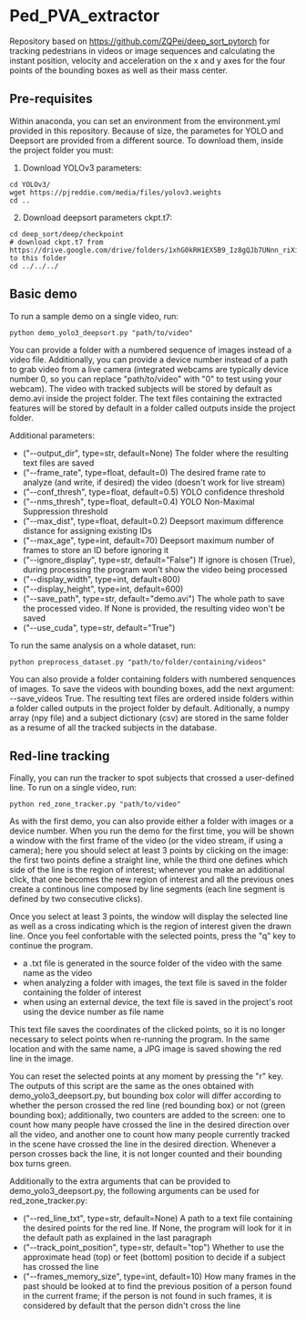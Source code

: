 # Ped_PVA_extractor

Repository based on https://github.com/ZQPei/deep_sort_pytorch for tracking pedestrians in videos or image sequences and calculating the instant position, velocity and acceleration on the x and y axes for the four points of the bounding boxes as well as their mass center.

## Pre-requisites
Within anaconda, you can set an environment from the environment.yml provided in this repository. Because of size, the parametes for YOLO and Deepsort are provided from a different source. To download them, inside the project folder you must:

1. Download YOLOv3 parameters:
```
cd YOLOv3/
wget https://pjreddie.com/media/files/yolov3.weights
cd ..
```

2. Download deepsort parameters ckpt.t7:
```
cd deep_sort/deep/checkpoint
# download ckpt.t7 from 
https://drive.google.com/drive/folders/1xhG0kRH1EX5B9_Iz8gQJb7UNnn_riXi6 to this folder
cd ../../../
```  

## Basic demo
To run a sample demo on a single video, run: 
```
python demo_yolo3_deepsort.py "path/to/video"
```
You can provide a folder with a numbered sequence of images instead of a video file. Additionally, you can provide a device number instead of a path to grab video from a live camera (integrated webcams are typically device number 0, so you can replace "path/to/video" with "0" to test using your webcam). The video with tracked subjects will be stored by default as demo.avi inside the project folder. The text files containing the extracted features will be stored by default in a folder called outputs inside the project folder.

Additional parameters:

* ("--output_dir", type=str, default=None) The folder where the resulting text files are saved
* ("--frame_rate", type=float, default=0) The desired frame rate to analyze (and write, if desired) the video (doesn't work for live stream)
* ("--conf_thresh", type=float, default=0.5) YOLO confidence threshold 
* ("--nms_thresh", type=float, default=0.4) YOLO Non-Maximal Suppression threshold
* ("--max_dist", type=float, default=0.2) Deepsort maximum difference distance for assigning existing IDs 
* ("--max_age", type=int, default=70) Deepsort maximum number of frames to store an ID before ignoring it
* ("--ignore_display", type=str, default="False") If ignore is chosen (True), during processing the program won't show the video being processed
* ("--display_width", type=int, default=800)
* ("--display_height", type=int, default=600)
* ("--save_path", type=str, default="demo.avi") The whole path to save the processed video. If None is provided, the resulting video won't be saved
* ("--use_cuda", type=str, default="True")

To run the same analysis on a whole dataset, run: 
```
python preprocess_dataset.py "path/to/folder/containing/videos"
```
You can also provide a folder containing folders with numbered senquences of images. To save the videos with bounding boxes, add the next argument: --save_videos True. The resulting text files are ordered inside folders within a folder called outputs in the project folder by default. Aditionally, a numpy array (npy file) and a subject dictionary (csv) are stored in the same folder as a resume of all the tracked subjects in the database.

## Red-line tracking
Finally, you can run the tracker to spot subjects that crossed a user-defined line. To run on a single video, run:
```
python red_zone_tracker.py "path/to/video"
```
As with the first demo, you can also provide either a folder with images or a device number. When you run the demo for the first time, you will be shown a window with the first frame of the video (or the video stream, if using a camera); here you should select at least 3 points by clicking on the image: the first two points define a straight line, while the third one defines which side of the line is the region of interest; whenever you make an additional click, that one becomes the new region of interest and all the previous ones create a continous line composed by line segments (each line segment is defined by two consecutive clicks).

Once you select at least 3 points, the window will display the selected line as well as a cross indicating which is the region of interest given the drawn line. Once you feel confortable with the selected points, press the "q" key to continue the program.

* a .txt file is generated in the source folder of the video with the same name as the video
* when analyzing a folder with images, the text file is saved in the folder containing the folder of interest
* when using an external device, the text file is saved in the project's root using the device number as file name

This text file saves the coordinates of the clicked points, so it is no longer necessary to select points when re-running the program. In the same location and with the same name, a JPG image is saved showing the red line in the image.

You can reset the selected points at any moment by pressing the "r" key. The outputs of this script are the same as the ones obtained with demo_yolo3_deepsort.py, but bounding box color will differ according to whether the person crossed the red line (red bounding box) or not (green bounding box); additionally, two counters are added to the screen: one to count how many people have crossed the line in the desired direction over all the video, and another one to count how many people currently tracked in the scene have crossed the line in the desired direction. Whenever a person crosses back the line, it is not longer counted and their bounding box turns green.

Additionally to the extra arguments that can be provided to demo_yolo3_deepsort.py, the following arguments can be used for red_zone_tracker.py:

* ("--red_line_txt", type=str, default=None) A path to a text file containing the desired points for the red line. If None, the program will look for it in the default path as explained in the last paragraph
* ("--track_point_position", type=str, default="top") Whether to use the approximate head (top) or feet (bottom) position to decide if a subject has crossed the line
* ("--frames_memory_size", type=int, default=10) How many frames in the past should be looked at to find the previous position of a person found in the current frame; if the person is not found in such frames, it is considered by default that the person didn't cross the line
